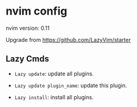 # nvim config

nvim version: 0.11

Upgrade from https://github.com/LazyVim/starter

## Lazy Cmds

* `Lazy update`: update all plugins.

* `Lazy update plugin_name`: update this plugin.

* `Lazy install`: install all plugins.
